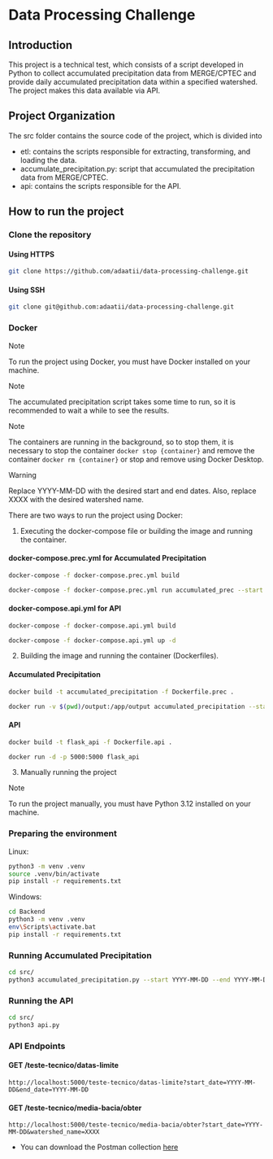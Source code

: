 
# Data Processing Challenge

## Introduction 

This project is a technical test, which consists of a script developed in Python
to collect accumulated precipitation data from MERGE/CPTEC and provide daily 
accumulated precipitation data within a specified watershed. The project makes 
this data available via API.

## Project Organization

The src folder contains the source code of the project, which is divided into

- etl: contains the scripts responsible for extracting, transforming, and loading the data.
- accumulate_precipitation.py: script that accumulated the precipitation data from MERGE/CPTEC.
- api: contains the scripts responsible for the API.

## How to run the project

### Clone the repository

#### Using HTTPS
```bash
git clone https://github.com/adaatii/data-processing-challenge.git
```

#### Using SSH
```bash
git clone git@github.com:adaatii/data-processing-challenge.git
```

### Docker

> [!NOTE]
> To run the project using Docker, you must have Docker installed on your machine.

> [!NOTE]
> The accumulated precipitation script takes some time to run, so it is recommended to wait a while to see the results.

> [!NOTE]
> The containers are running in the background, so to stop them, it is necessary to stop the container `docker stop {container}`
> and remove the container `docker rm {container}` or stop and remove using Docker Desktop.

> [!WARNING]
> Replace YYYY-MM-DD with the desired start and end dates. Also, replace XXXX with the desired watershed name.

There are two ways to run the project using Docker:

1. Executing the docker-compose file or building the image and running the container.

#### docker-compose.prec.yml for Accumulated Precipitation

```bash
docker-compose -f docker-compose.prec.yml build
```

```bash
docker-compose -f docker-compose.prec.yml run accumulated_prec --start YYYY-MM-DD --end YYYY-MM-DD
```

#### docker-compose.api.yml for API

```bash
docker-compose -f docker-compose.api.yml build
```

```bash
docker-compose -f docker-compose.api.yml up -d
```

2. Building the image and running the container (Dockerfiles).

#### Accumulated Precipitation

```bash
docker build -t accumulated_precipitation -f Dockerfile.prec .
```

```bash 
docker run -v $(pwd)/output:/app/output accumulated_precipitation --start YYYY-MM-DD --end YYYY-MM-DD
```

#### API

```bash
docker build -t flask_api -f Dockerfile.api .
```

```bash
docker run -d -p 5000:5000 flask_api
```

3. Manually running the project

> [!NOTE]
> To run the project manually, you must have Python 3.12 installed on your machine.

### Preparing the environment
Linux:
```bash
python3 -m venv .venv
source .venv/bin/activate
pip install -r requirements.txt
```

Windows:
```bash
cd Backend
python3 -m venv .venv
env\Scripts\activate.bat
pip install -r requirements.txt
```

### Running Accumulated Precipitation

```bash
cd src/
python3 accumulated_precipitation.py --start YYYY-MM-DD --end YYYY-MM-DD
```

### Running the API

```bash
cd src/
python3 api.py
```

### API Endpoints

#### GET /teste-tecnico/datas-limite
```http://localhost:5000/teste-tecnico/datas-limite?start_date=YYYY-MM-DD&end_date=YYYY-MM-DD```
#### GET /teste-tecnico/media-bacia/obter
```http://localhost:5000/teste-tecnico/media-bacia/obter?start_date=YYYY-MM-DD&watershed_name=XXXX```

 - You can download the Postman collection [here](https://github.com/adaatii/data-processing-challenge/tree/main/postman)



